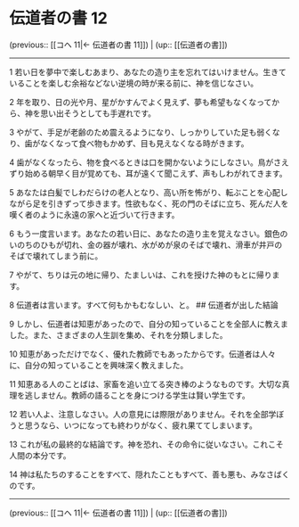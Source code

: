 # 伝道者の書 12

(previous:: [[コヘ 11|← 伝道者の書 11]]) | (up:: [[伝道者の書]])

***


1 若い日を夢中で楽しむあまり、あなたの造り主を忘れてはいけません。生きていることを楽しむ余裕などない逆境の時が来る前に、神を信じなさい。 

2 年を取り、日の光や月、星がかすんでよく見えず、夢も希望もなくなってから、神を思い出そうとしても手遅れです。 

3 やがて、手足が老齢のため震えるようになり、しっかりしていた足も弱くなり、歯がなくなって食べ物もかめず、目も見えなくなる時がきます。 

4 歯がなくなったら、物を食べるときは口を開かないようにしなさい。鳥がさえずり始める朝早く目が覚めても、耳が遠くて聞こえず、声もしわがれてきます。 

5 あなたは白髪でしわだらけの老人となり、高い所を怖がり、転ぶことを心配しながら足を引きずって歩きます。性欲もなく、死の門のそばに立ち、死んだ人を嘆く者のように永遠の家へと近づいて行きます。 

6 もう一度言います。あなたの若い日に、あなたの造り主を覚えなさい。銀色のいのちのひもが切れ、金の器が壊れ、水がめが泉のそばで壊れ、滑車が井戸のそばで壊れてしまう前に。 

7 やがて、ちりは元の地に帰り、たましいは、これを授けた神のもとに帰ります。 

8 伝道者は言います。すべて何もかもむなしい、と。 ## 伝道者が出した結論 

9 しかし、伝道者は知恵があったので、自分の知っていることを全部人に教えました。また、さまざまの人生訓を集め、それを分類しました。 

10 知恵があっただけでなく、優れた教師でもあったからです。伝道者は人々に、自分の知っていることを興味深く教えました。 

11 知恵ある人のことばは、家畜を追い立てる突き棒のようなものです。大切な真理を逃しません。教師の語ることを身につける学生は賢い学生です。 

12 若い人よ、注意しなさい。人の意見には際限がありません。それを全部学ぼうと思うなら、いつになっても終わりがなく、疲れ果ててしまいます。 

13 これが私の最終的な結論です。神を恐れ、その命令に従いなさい。これこそ人間の本分です。 

14 神は私たちのすることをすべて、隠れたこともすべて、善も悪も、みなさばくのです。

***

(previous:: [[コヘ 11|← 伝道者の書 11]]) | (up:: [[伝道者の書]])
